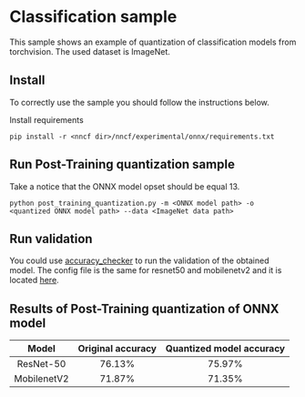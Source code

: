 
# Classification sample

This sample shows an example of quantization of classification models from torchvision. 
The used dataset is ImageNet.


## Install 

To correctly use the sample you should follow the instructions below.

Install requirements

```
pip install -r <nncf dir>/nncf/experimental/onnx/requirements.txt
```

## Run Post-Training quantization sample

Take a notice that the ONNX model opset should be equal 13.

```
python post_training_quantization.py -m <ONNX model path> -o <quantized ONNX model path> --data <ImageNet data path>
```

## Run validation

You could use [accuracy_checker](https://github.com/openvinotoolkit/open_model_zoo/tree/master/tools/accuracy_checker) to run the validation of the obtained model. The config file is the same for resnet50 and mobilenetv2 and it is located [here](examples/experimental/post_training_quantization_onnx/classification/ac_configs/imagenet_int8_onnx.yml).  


## Results of Post-Training quantization of ONNX model

|Model|Original accuracy|Quantized model accuracy|
| :---: | :---: | :---: |
|ResNet-50|76.13%|75.97%|
|MobilenetV2|71.87%|71.35%|